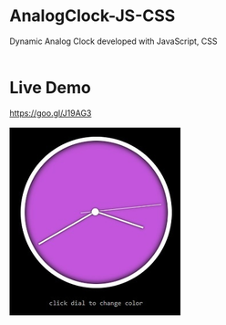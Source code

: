 # AnalogClock-JS-CSS
Dynamic Analog Clock developed with JavaScript, CSS
<br><br>
# Live Demo
https://goo.gl/J19AG3
<br><br>
[![AnalogClock-JS-CSS](/clock.jpg)](https://goo.gl/J19AG3)
